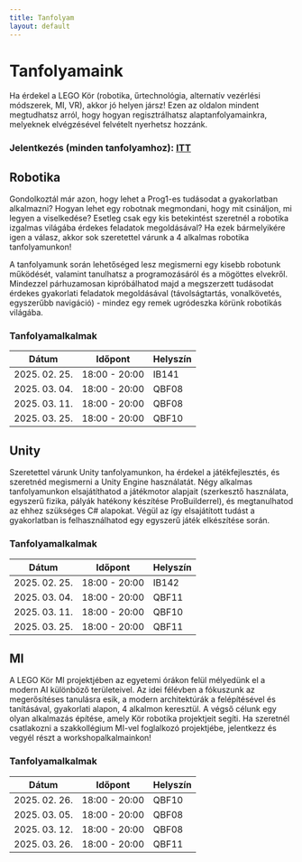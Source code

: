 ```yaml
---
title: Tanfolyam
layout: default
---
```


# Tanfolyamaink

Ha érdekel a LEGO Kör (robotika, űrtechnológia, alternatív vezérlési módszerek, MI, VR), akkor jó helyen jársz! Ezen az oldalon mindent megtudhatsz arról, hogy hogyan regisztrálhatsz alaptanfolyamainkra, melyeknek elvégzésével felvételt nyerhetsz hozzánk.

### Jelentkezés (minden tanfolyamhoz): [ITT](https://docs.google.com/forms/d/e/1FAIpQLSd54_SMyIhSB_PGlN2aOSvF61VqSwd1XX8wEmaHZAQabIWIqA/viewform?usp=dialog)

## Robotika

Gondolkoztál már azon, hogy lehet a Prog1-es tudásodat a gyakorlatban alkalmazni? Hogyan lehet egy robotnak megmondani, hogy mit csináljon, mi legyen a viselkedése? Esetleg csak egy kis betekintést szeretnél a robotika izgalmas világába érdekes feladatok megoldásával? Ha ezek bármelyikére igen a válasz, akkor sok szeretettel várunk a 4 alkalmas robotika tanfolyamunkon!

A tanfolyamunk során lehetőséged lesz megismerni egy kisebb robotunk működését, valamint tanulhatsz a programozásáról és a mögöttes elvekről. Mindezzel párhuzamosan kipróbálhatod majd a megszerzett tudásodat érdekes gyakorlati feladatok megoldásával (távolságtartás, vonalkövetés, egyszerűbb navigáció) - mindez egy remek ugródeszka körünk robotikás világába.

### Tanfolyamalkalmak

| **Dátum**     | **Időpont**   | **Helyszín** |
| ------------- | ------------- | ------------ |
| 2025. 02. 25. | 18:00 - 20:00 | IB141        |
| 2025. 03. 04. | 18:00 - 20:00 | QBF08        |
| 2025. 03. 11. | 18:00 - 20:00 | QBF08        |
| 2025. 03. 25. | 18:00 - 20:00 | QBF10        |

## Unity

Szeretettel várunk Unity tanfolyamunkon, ha érdekel a játékfejlesztés, és szeretnéd megismerni a Unity Engine használatát. Négy alkalmas tanfolyamunkon elsajátíthatod a játékmotor alapjait (szerkesztő használata, egyszerű fizika, pályák hatékony készítése ProBuilderrel), és megtanulhatod az ehhez szükséges C# alapokat. Végül az így elsajátított tudást a gyakorlatban is felhasználhatod egy egyszerű játék elkészítése során.

### Tanfolyamalkalmak

| **Dátum**     | **Időpont**   | **Helyszín** |
| ------------- | ------------- | ------------ |
| 2025. 02. 25. | 18:00 - 20:00 | IB142        |
| 2025. 03. 04. | 18:00 - 20:00 | QBF11        |
| 2025. 03. 11. | 18:00 - 20:00 | QBF10        |
| 2025. 03. 25. | 18:00 - 20:00 | QBF11        |

## MI

A LEGO Kör MI projektjében az egyetemi órákon felül mélyedünk el a modern AI különböző területeivel. Az idei félévben a fókuszunk az megerősítéses tanulásra esik, a modern architektúrák a felépítésével és tanításával, gyakorlati alapon, 4 alkalmon keresztül. A végső célunk egy olyan alkalmazás építése, amely Kör robotika projektjeit segíti. Ha szeretnél csatlakozni a szakkollégium MI-vel foglalkozó projektjébe, jelentkezz és vegyél részt a workshopalkalmainkon!

### Tanfolyamalkalmak

| **Dátum**     | **Időpont**   | **Helyszín** |
| ------------- | ------------- | ------------ |
| 2025. 02. 26. | 18:00 - 20:00 | QBF10        |
| 2025. 03. 05. | 18:00 - 20:00 | QBF08        |
| 2025. 03. 12. | 18:00 - 20:00 | QBF08        |
| 2025. 03. 26. | 18:00 - 20:00 | QBF11        |
